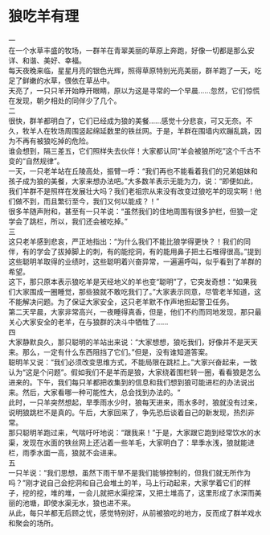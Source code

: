 # 狼吃羊有理

一  
在一个水草丰盛的牧场，一群羊在青翠美丽的草原上奔跑，好像一切都是那么安详、和谐、美好、幸福。  
每天夜晚来临，星星月亮的银色光辉，照得草原特别光亮美丽，群羊跑了一天，吃足了鲜嫩的水草，偎依在草丛中。  
天亮了，一只只羊开始睁开眼睛，原以为这是寻常的一个早晨……忽然，它们惊慌在发现，朝夕相处的同伴少了几个。  
二  
很快，群羊都明白了，它们已经成为狼的美餐……感觉十分悲哀，可又无奈。不久，牧羊人在牧场周围竖起绵延数里的铁丝网。于是，羊群在围墙内欢蹦乱跳，因为不再有被狼吃掉的危险。  
谁会想到，隔三差五，它们照样失去伙伴！大家都认同“羊会被狼所吃”这个千古不变的“自然规律”。  
一天，一只老羊站在丘陵高处，振臂一呼：“我们再也不能看着我们的兄弟姐妹和孩子成为狼的美餐，大家来想办法吧。”大多数羊表示无能为力，说：“即便如此，我们羊群不是照样在发展壮大吗？我们老祖宗从来没有改变过狼吃羊的现实啊！他们做不到，而且繁衍至今，我们又何以能成？！”  
很多羊随声附和，甚至有一只羊说：“虽然我们的住地周围有很多护栏，但狼一定学会了跳栏，所以，我们还会被吃掉。”  
三  
这只老羊感到悲哀，严正地指出：“为什么我们不能比狼学得更快？！我们的同伴，有的学会了拔掉脚上的刺，有的能挖洞，有的能用鼻子把土石堆得很高。”提到这些聪明羊取得的业绩时，这些聪明着兴奋异常，一遍遍呼叫，似乎看到了羊群的希望。  
这下，那只原本表示狼吃羊是天经地义的羊也变“聪明”了，它突发奇想：“如果我们大家围成一圈睡觉，那些狼就不敢吃我们了。”大家表示同意，尽管老羊知道，这不能解决问题。为了保证大家安全，这只老羊默不作声地担起警卫任务。  
第二天早晨，大家非常高兴，一夜睡得真香，但是，他们不约而同地发现，那只最关心大家安全的老羊，在与狼群的决斗中牺牲了……  
四  
大家静默良久，那只聪明的羊站出来说：“大家想想，狼吃我们，好像并不是天天来。那么，一定有什么东西阻挡了它们。”但是，没有谁知道答案。  
聪明羊又说：“我们必须改变思维方式，不能局限在跳栏上。”大家兴奋起来，一致认为“这是个问题”。假如我们不是羊而是狼，大家绕着围栏转一圈，看看狼是怎么进来的。下午，我们每只羊都把收集到的信息和我们想到狼可能进栏的办法说出来。然后，大家看哪一种可能性大，总会找到办法的。“  
此时，一只羊突然想起，旱季雨水少时，狼每天进来，雨水多时，狼就没有过来，说明狼跳栏不是真的。午后，大家回来了，争先恐后谈着自己的新发现，热烈非常。  
那只聪明羊跑过来，气喘吁吁地说：“跟我来！”于是，大家跟它跑到经常饮水的水渠，发现在水面的铁丝网上还沾着一些羊毛，大家明白了：旱季水浅，狼就能进栏，雨季水面一高，狼就不会进来。  
五  
一只羊说：“我们思想，虽然下雨干旱不是我们能够控制的，但我们就无所作为吗？”刚才说自己会挖洞和自己会堆土的羊，马上行动起来，大家学着它们的样子，挖的挖，堆的堆，一会儿就把水渠挖深，又把土堆高了，这里形成了水深而美丽的池塘，即使水渠无水，狼也进不来。  
从此，每只羊都无后顾之忧，感觉特别好，从前被狼吃的地方，反而成了群羊戏水和聚会的场所。
  